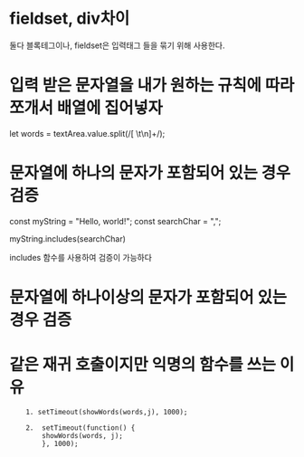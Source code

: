 <h1> fieldset, div차이</h1>

둘다 블록테그이나, fieldset은 입력태그 들을 묶기 위해 사용한다.

<h1> 입력 받은 문자열을 내가 원하는 규칙에 따라 쪼개서 배열에 집어넣자 </h1>
let words = textArea.value.split(/[ \t\n]+/);

<h1> 문자열에 하나의 문자가 포함되어 있는 경우 검증 </h1>

const myString = "Hello, world!";
const searchChar = ",";

myString.includes(searchChar)

includes 함수를 사용하여 검증이 가능하다

<h1> 문자열에 하나이상의 문자가 포함되어 있는 경우 검증 </h1>

<h1>같은 재귀 호출이지만 익명의 함수를 쓰는 이유</h1>
        
        1. setTimeout(showWords(words,j), 1000);

        2.  setTimeout(function() {
            showWords(words, j);
            }, 1000);
        
